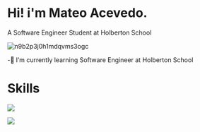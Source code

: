 Hi! i'm Mateo Acevedo.
=============

A Software Engineer Student at Holberton School


![n9b2p3j0h1mdqvms3ogc](https://user-images.githubusercontent.com/98199846/179628983-a1986ceb-aa01-4bd5-b0fa-38263235b5a6.gif)

-🌱 I’m currently learning Software Engineer at Holberton School

Skills
=============
![](https://icon-library.com/images/html-icon/html-icon-1.jpg)

[![](https://w7.pngwing.com/pngs/280/352/png-transparent-computer-icons-github-social-media-github-mammal-cat-like-mammal-carnivoran.png)](https://github.com/TEOACEVEDO)
